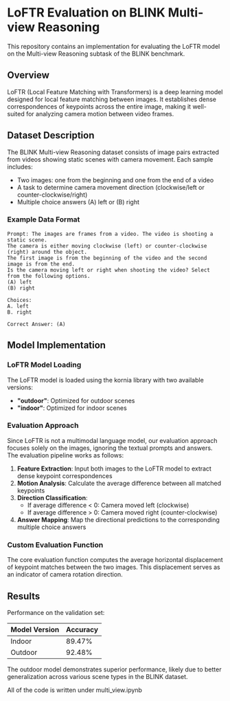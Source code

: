 # LoFTR Evaluation on BLINK Multi-view Reasoning

This repository contains an implementation for evaluating the LoFTR model on the Multi-view Reasoning subtask of the BLINK benchmark.

## Overview

LoFTR (Local Feature Matching with Transformers) is a deep learning model designed for local feature matching between images. It establishes dense correspondences of keypoints across the entire image, making it well-suited for analyzing camera motion between video frames.

## Dataset Description

The BLINK Multi-view Reasoning dataset consists of image pairs extracted from videos showing static scenes with camera movement. Each sample includes:

- Two images: one from the beginning and one from the end of a video
- A task to determine camera movement direction (clockwise/left or counter-clockwise/right)
- Multiple choice answers (A) left or (B) right

### Example Data Format

```
Prompt: The images are frames from a video. The video is shooting a static scene. 
The camera is either moving clockwise (left) or counter-clockwise (right) around the object. 
The first image is from the beginning of the video and the second image is from the end. 
Is the camera moving left or right when shooting the video? Select from the following options.
(A) left
(B) right

Choices:
A. left
B. right

Correct Answer: (A)
```

## Model Implementation

### LoFTR Model Loading

The LoFTR model is loaded using the kornia library with two available versions:

- **"outdoor"**: Optimized for outdoor scenes
- **"indoor"**: Optimized for indoor scenes

### Evaluation Approach

Since LoFTR is not a multimodal language model, our evaluation approach focuses solely on the images, ignoring the textual prompts and answers. The evaluation pipeline works as follows:

1. **Feature Extraction**: Input both images to the LoFTR model to extract dense keypoint correspondences
2. **Motion Analysis**: Calculate the average difference between all matched keypoints
3. **Direction Classification**: 
   - If average difference < 0: Camera moved left (clockwise)
   - If average difference > 0: Camera moved right (counter-clockwise)
4. **Answer Mapping**: Map the directional predictions to the corresponding multiple choice answers

### Custom Evaluation Function

The core evaluation function computes the average horizontal displacement of keypoint matches between the two images. This displacement serves as an indicator of camera rotation direction.

## Results

Performance on the validation set:

| Model Version | Accuracy |
|---------------|----------|
| Indoor        | 89.47%   |
| Outdoor       | 92.48%   |

The outdoor model demonstrates superior performance, likely due to better generalization across various scene types in the BLINK dataset.

All of the code is written under multi_view.ipynb
